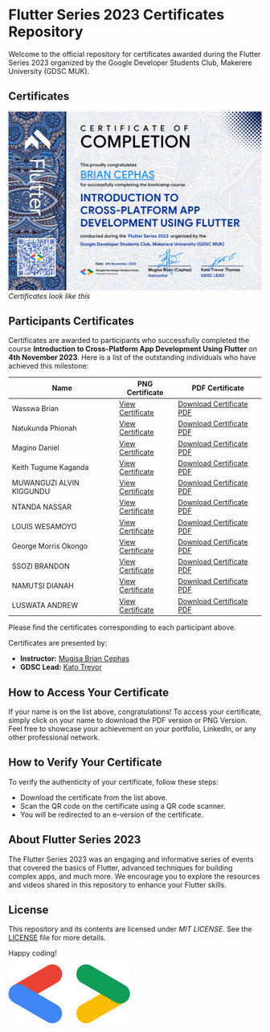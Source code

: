 # Flutter Series 2023 Certificates Repository

Welcome to the official repository for certificates awarded during the Flutter Series 2023 organized by the Google Developer Students Club, Makerere University (GDSC MUK).

## Certificates

![Sample Flutter Certificate](https://raw.githubusercontent.com/capps096github/certificates_flutter_series_23/main/Flutter%20Certificates.png)
*Certificates look like this*

## Participants Certificates

Certificates are awarded to participants who successfully completed the course **Introduction to Cross-Platform App Development Using Flutter** on **4th November 2023**. Here is a list of the outstanding individuals who have achieved this milestone:

| Name                     | PNG Certificate | PDF Certificate |
|--------------------------|-----------------|-----------------|
| Wasswa Brian             | [View Certificate][1]      | [Download Certificate PDF][9]      |
| Natukunda Phionah        | [View Certificate][2]     | [Download Certificate PDF][10]     |
| Magino Daniel            | [View Certificate][3]     | [Download Certificate PDF][11]     |
| Keith Tugume Kaganda    | [View Certificate][4]     | [Download Certificate PDF][12]     |
| MUWANGUZI ALVIN KIGGUNDU | [View Certificate][5]     | [Download Certificate PDF][13]     |
| NTANDA NASSAR            | [View Certificate][6]     | [Download Certificate PDF][14]     |
| LOUIS WESAMOYO           | [View Certificate][7]     | [Download Certificate PDF][15]     |
| George Morris Okongo     | [View Certificate][8]     | [Download Certificate PDF][16]     |
| SSOZI BRANDON            | [View Certificate][17]     | [Download Certificate PDF][18]     |
| NAMUTSI DIANAH           | [View Certificate][19]     | [Download Certificate PDF][20]     |
| LUSWATA ANDREW           | [View Certificate][21]     | [Download Certificate PDF][22]     |

Please find the certificates corresponding to each participant above.

Certificates are presented by:

- **Instructor:** [Mugisa Brian Cephas](https://twitter.com/xephas_official)
- **GDSC Lead:** [Kato Trevor](https://twitter.com/KatoTrevor)

## How to Access Your Certificate

If your name is on the list above, congratulations! To access your certificate, simply click on your name to download the PDF version or PNG Version. Feel free to showcase your achievement on your portfolio, LinkedIn, or any other professional network.

## How to Verify Your Certificate

To verify the authenticity of your certificate, follow these steps:

- Download the certificate from the list above.
- Scan the QR code on the certificate using a QR code scanner.
- You will be redirected to an e-version of the certificate.

## About Flutter Series 2023

The Flutter Series 2023 was an engaging and informative series of events that covered the basics of Flutter, advanced techniques for building complex apps, and much more. We encourage you to explore the resources and videos shared in this repository to enhance your Flutter skills.

## License

This repository and its contents are licensed under *MIT LICENSE*. See the [LICENSE](https://github.com/capps096github/certificates_flutter_series_23/blob/main/LICENSE.md) file for more details.

Happy coding!

![GDSC](GDSC%20Bracket.png)

<!-- Image Links according to order of names -->
[1]: https://raw.githubusercontent.com/capps096github/certificates_flutter_series_23/main/images/Wasswa%20Brian.png
[2]: https://raw.githubusercontent.com/capps096github/certificates_flutter_series_23/main/images/Natukunda%20Phionah.png
[3]: https://raw.githubusercontent.com/capps096github/certificates_flutter_series_23/main/images/Magino%20Daniel.png
[4]: https://raw.githubusercontent.com/capps096github/certificates_flutter_series_23/main/images/Keith%20Tugume%20Kaganda.png
[5]: https://raw.githubusercontent.com/capps096github/certificates_flutter_series_23/main/images/MUWANGUZI%20ALVIN%20KIGGUNDU.png
[6]: https://raw.githubusercontent.com/capps096github/certificates_flutter_series_23/main/images/NTANDA%20NASSAR.png
[7]: https://raw.githubusercontent.com/capps096github/certificates_flutter_series_23/main/images/LOUIS%20WESAMOYO.png
[8]: https://raw.githubusercontent.com/capps096github/certificates_flutter_series_23/main/images/George%20Morris%20Okongo.png
[17]: https://raw.githubusercontent.com/capps096github/certificates_flutter_series_23/main/images/SSOZI%20BRANDON.png
[19]: https://raw.githubusercontent.com/capps096github/certificates_flutter_series_23/main/images/NAMUTSI%20DIANAH.png
[21]: https://raw.githubusercontent.com/capps096github/certificates_flutter_series_23/main/images/LUSWATA%20ANDREW.png

<!-- PDF Links according to order of names -->
[9]: pdf/Wasswa%20Brian.pdf
[10]: pdf/Natukunda%20Phionah.pdf
[11]: pdf/Magino%20Daniel.pdf
[12]: pdf/Keith%20Tugume%20Kaganda.pdf
[13]: pdf/MUWANGUZI%20ALVIN%20KIGGUNDU.pdf
[14]: pdf/NTANDA%20NASSAR.pdf
[15]: pdf/LOUIS%20WESAMOYO.pdf
[16]: pdf/George%20Morris%20Okongo.pdf
[18]: pdf/SSOZI%20BRANDON.pdf
[20]: pdf/NAMUTSI%20DIANAH.pdf
[22]: pdf/LUSWATA%20ANDREW.pdf
